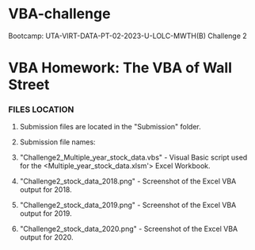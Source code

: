 

# VBA-challenge
Bootcamp: UTA-VIRT-DATA-PT-02-2023-U-LOLC-MWTH(B) Challenge 2

# VBA Homework: The VBA of Wall Street

### FILES LOCATION

1. Submission files are located in the "Submission" folder.

2. Submission file names:

3. "Challenge2_Multiple_year_stock_data.vbs" - Visual Basic script used for the <Multiple_year_stock_data.xlsm'> Excel Workbook.
4. "Challenge2_stock_data_2018.png" - Screenshot of the Excel VBA output for 2018.
5. "Challenge2_stock_data_2019.png" - Screenshot of the Excel VBA output for 2019.
6. "Challenge2_stock_data_2020.png" - Screenshot of the Excel VBA output for 2020.

